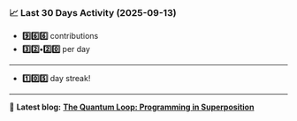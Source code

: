 <!--START_STATS-->
### 📈 Last 30 Days Activity (2025-09-13)  
- **9️⃣6️⃣6️⃣** contributions  
- **3️⃣2️⃣•2️⃣0️⃣** per day
---
- **1️⃣0️⃣5️⃣** day streak!
---
📝 **Latest blog:** [**The Quantum Loop: Programming in Superposition**](https://andriak.com/blog/quantum-loop)
<!--END_STATS-->
